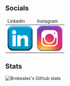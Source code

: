 ## Socials

<table>
  <thead>
    <tr>
      <td>Linkedin</td>
      <td>Instagram</td>
    </tr>
  </thead>
  <tbody>
    <tr>
      <td><a href="https://www.linkedin.com/in/alexduthielnkdn/"><img src="assets/images/icons/social_media_icons/80x80/Linkedin.png"></a></td>
      <td><img src="assets/images/icons/social_media_icons/80x80/Instagram.png"></td>
    </tr>
  </tbody>
</table>

## Stats

![Brokealex's Github stats](https://github-readme-stats.vercel.app/api?username=brokealex&show_icons=true&theme=solarized-dark&count_private=true)

